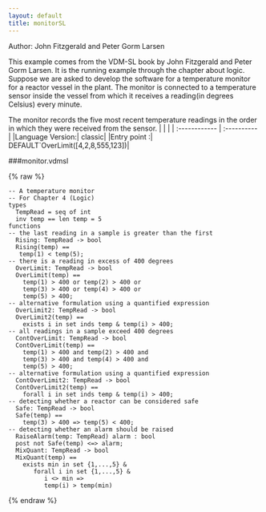 ```yaml
---
layout: default
title: monitorSL
---
```


Author: John Fitzgerald and Peter Gorm Larsen


This example comes from the VDM-SL book by John Fitzgerald and Peter Gorm
Larsen. It is the running example through the chapter about logic. 
Suppose we are asked to develop the software for a temperature
monitor for a reactor vessel in the plant. The monitor is connected to
a temperature sensor inside the vessel from which it receives a
reading(in degrees Celsius) every minute.

The monitor records the five most recent temperature readings in the
order in which they were received from the sensor.
|  |           |
| :------------ | :---------- |
|Language Version:| classic|
|Entry point     :| DEFAULT`OverLimit([4,2,8,555,123])|


###monitor.vdmsl

{% raw %}
~~~
-- A temperature monitor-- For Chapter 4 (Logic)
types
  TempRead = seq of int  inv temp == len temp = 5
functions
-- the last reading in a sample is greater than the first
  Rising: TempRead -> bool  Rising(temp) ==   temp(1) < temp(5);
-- there is a reading in excess of 400 degrees
  OverLimit: TempRead -> bool  OverLimit(temp) ==    temp(1) > 400 or temp(2) > 400 or     temp(3) > 400 or temp(4) > 400 or     temp(5) > 400;
-- alternative formulation using a quantified expression
  OverLimit2: TempRead -> bool  OverLimit2(temp) ==    exists i in set inds temp & temp(i) > 400;
-- all readings in a sample exceed 400 degrees
  ContOverLimit: TempRead -> bool  ContOverLimit(temp) ==    temp(1) > 400 and temp(2) > 400 and     temp(3) > 400 and temp(4) > 400 and     temp(5) > 400;
-- alternative formulation using a quantified expression
  ContOverLimit2: TempRead -> bool  ContOverLimit2(temp) ==    forall i in set inds temp & temp(i) > 400;
-- detecting whether a reactor can be considered safe
  Safe: TempRead -> bool  Safe(temp) ==    temp(3) > 400 => temp(5) < 400;
-- detecting whether an alarm should be raised
  RaiseAlarm(temp: TempRead) alarm : bool  post not Safe(temp) <=> alarm;
  MixQuant: TempRead -> bool  MixQuant(temp) ==    exists min in set {1,...,5} &       forall i in set {1,...,5} &          i <> min =>          temp(i) > temp(min)
~~~
{% endraw %}

